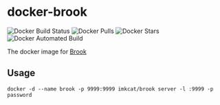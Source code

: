 # docker-brook

![Docker Build Status](https://img.shields.io/docker/build/imkcat/brook.svg) ![Docker Pulls](https://img.shields.io/docker/pulls/imkcat/brook.svg) ![Docker Stars](https://img.shields.io/docker/stars/imkcat/brook.svg) ![Docker Automated Build](https://img.shields.io/docker/automated/imkcat/brook.svg)

The docker image for [Brook](https://github.com/txthinking/brook)

## Usage

```
docker -d --name brook -p 9999:9999 imkcat/brook server -l :9999 -p password
```
